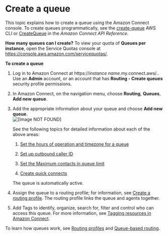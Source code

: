# Create a queue<a name="create-queue"></a>

This topic explains how to create a queue using the Amazon Connect console\. To create queues programmatically, see the [create\-queue](https://awscli.amazonaws.com/v2/documentation/api/latest/reference/connect/create-queue.html) AWS CLI or [CreateQueue](https://docs.aws.amazon.com/connect/latest/APIReference/API_CreateQueue.html) in the *Amazon Connect API Reference*\.

**How many queues can I create?** To view your quota of **Queues per instance**, open the Service Quotas console at [https://console\.aws\.amazon\.com/servicequotas/](https://console.aws.amazon.com/servicequotas/)\.

**To create a queue**

1. Log in to Amazon Connect at https://*instance name*\.my\.connect\.aws/\.\. Use an **Admin** account, or an account that has **Routing \- Create queues** security profile permissions\.

1. In Amazon Connect, on the navigation menu, choose **Routing**, **Queues**, **Add new queue**\.

1. Add the appropriate information about your queue and choose **Add new queue**\.  
![\[Image NOT FOUND\]](http://docs.aws.amazon.com/connect/latest/adminguide/images/add-a-new-queue.png)

   See the following topics for detailed information about each of the above areas:

   1. [Set the hours of operation and timezone for a queue](set-hours-operation.md)

   1. [Set up outbound caller ID](queues-callerid.md)

   1. [Set the Maximum contacts in queue limit](set-maximum-queue-limit.md)

   1. [Create quick connects](quick-connects.md)

   The queue is automatically active\.

1. Assign the queue to a routing profile; for information, see [Create a routing profile](routing-profiles.md)\. The routing profile links the queue and agents together\.

1. Add Tags to identify, organize, search for, filter and control who can access this queue\. For more information, see [Tagging resources in Amazon Connect](tagging.md)\.

To learn how queues work, see [Routing profiles](concepts-routing.md) and [Queue\-based routing](concepts-queue-based-routing.md)\.